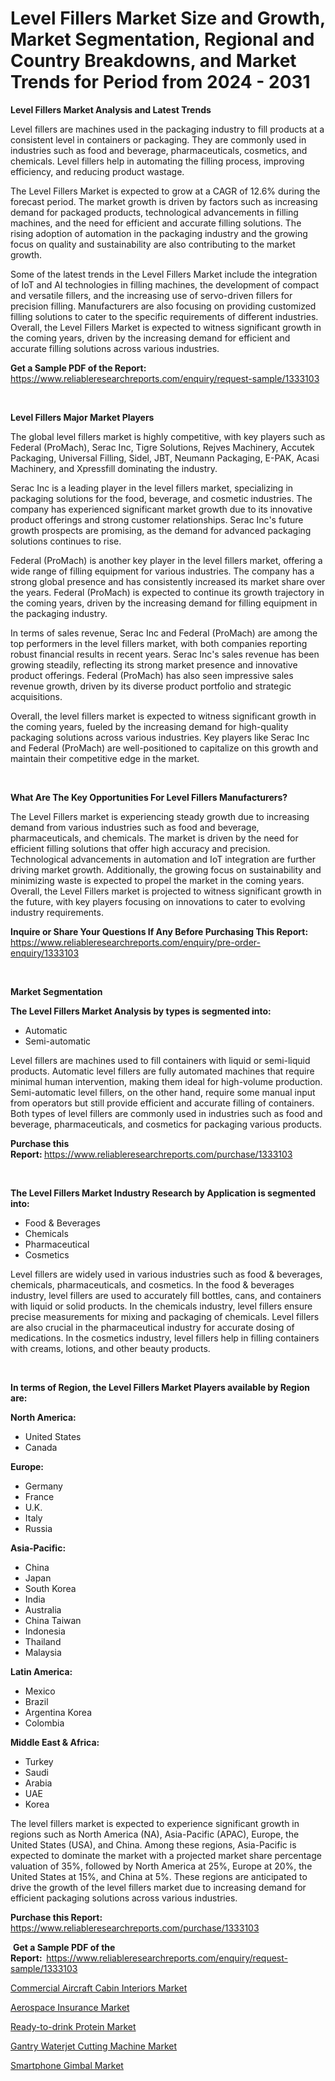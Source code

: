 <p><h1>Level Fillers Market Size and Growth, Market Segmentation, Regional and Country Breakdowns, and Market Trends for Period from 2024 -  2031</h1></p><p><strong>Level Fillers Market Analysis and Latest Trends</strong></p>
<p><p>Level fillers are machines used in the packaging industry to fill products at a consistent level in containers or packaging. They are commonly used in industries such as food and beverage, pharmaceuticals, cosmetics, and chemicals. Level fillers help in automating the filling process, improving efficiency, and reducing product wastage.</p><p>The Level Fillers Market is expected to grow at a CAGR of 12.6% during the forecast period. The market growth is driven by factors such as increasing demand for packaged products, technological advancements in filling machines, and the need for efficient and accurate filling solutions. The rising adoption of automation in the packaging industry and the growing focus on quality and sustainability are also contributing to the market growth.</p><p>Some of the latest trends in the Level Fillers Market include the integration of IoT and AI technologies in filling machines, the development of compact and versatile fillers, and the increasing use of servo-driven fillers for precision filling. Manufacturers are also focusing on providing customized filling solutions to cater to the specific requirements of different industries. Overall, the Level Fillers Market is expected to witness significant growth in the coming years, driven by the increasing demand for efficient and accurate filling solutions across various industries.</p></p>
<p><strong>Get a Sample PDF of the Report:&nbsp;</strong> <a href="https://www.reliableresearchreports.com/enquiry/request-sample/1333103">https://www.reliableresearchreports.com/enquiry/request-sample/1333103</a></p>
<p>&nbsp;</p>
<p><strong>Level Fillers Major Market Players</strong></p>
<p><p>The global level fillers market is highly competitive, with key players such as Federal (ProMach), Serac Inc, Tigre Solutions, Rejves Machinery, Accutek Packaging, Universal Filling, Sidel, JBT, Neumann Packaging, E-PAK, Acasi Machinery, and Xpressfill dominating the industry.</p><p>Serac Inc is a leading player in the level fillers market, specializing in packaging solutions for the food, beverage, and cosmetic industries. The company has experienced significant market growth due to its innovative product offerings and strong customer relationships. Serac Inc's future growth prospects are promising, as the demand for advanced packaging solutions continues to rise.</p><p>Federal (ProMach) is another key player in the level fillers market, offering a wide range of filling equipment for various industries. The company has a strong global presence and has consistently increased its market share over the years. Federal (ProMach) is expected to continue its growth trajectory in the coming years, driven by the increasing demand for filling equipment in the packaging industry.</p><p>In terms of sales revenue, Serac Inc and Federal (ProMach) are among the top performers in the level fillers market, with both companies reporting robust financial results in recent years. Serac Inc's sales revenue has been growing steadily, reflecting its strong market presence and innovative product offerings. Federal (ProMach) has also seen impressive sales revenue growth, driven by its diverse product portfolio and strategic acquisitions.</p><p>Overall, the level fillers market is expected to witness significant growth in the coming years, fueled by the increasing demand for high-quality packaging solutions across various industries. Key players like Serac Inc and Federal (ProMach) are well-positioned to capitalize on this growth and maintain their competitive edge in the market.</p></p>
<p>&nbsp;</p>
<p><strong>What Are The Key Opportunities For Level Fillers Manufacturers?</strong></p>
<p><p>The Level Fillers market is experiencing steady growth due to increasing demand from various industries such as food and beverage, pharmaceuticals, and chemicals. The market is driven by the need for efficient filling solutions that offer high accuracy and precision. Technological advancements in automation and IoT integration are further driving market growth. Additionally, the growing focus on sustainability and minimizing waste is expected to propel the market in the coming years. Overall, the Level Fillers market is projected to witness significant growth in the future, with key players focusing on innovations to cater to evolving industry requirements.</p></p>
<p><strong>Inquire or Share Your Questions If Any Before Purchasing This Report:</strong> <a href="https://www.reliableresearchreports.com/enquiry/pre-order-enquiry/1333103">https://www.reliableresearchreports.com/enquiry/pre-order-enquiry/1333103</a></p>
<p>&nbsp;</p>
<p><strong>Market Segmentation</strong></p>
<p><strong>The Level Fillers Market Analysis by types is segmented into:</strong></p>
<p><ul><li>Automatic</li><li>Semi-automatic</li></ul></p>
<p><p>Level fillers are machines used to fill containers with liquid or semi-liquid products. Automatic level fillers are fully automated machines that require minimal human intervention, making them ideal for high-volume production. Semi-automatic level fillers, on the other hand, require some manual input from operators but still provide efficient and accurate filling of containers. Both types of level fillers are commonly used in industries such as food and beverage, pharmaceuticals, and cosmetics for packaging various products.</p></p>
<p><strong>Purchase this Report:&nbsp;</strong><a href="https://www.reliableresearchreports.com/purchase/1333103">https://www.reliableresearchreports.com/purchase/1333103</a></p>
<p>&nbsp;</p>
<p><strong>The Level Fillers Market Industry Research by Application is segmented into:</strong></p>
<p><ul><li>Food & Beverages</li><li>Chemicals</li><li>Pharmaceutical</li><li>Cosmetics</li></ul></p>
<p><p>Level fillers are widely used in various industries such as food & beverages, chemicals, pharmaceuticals, and cosmetics. In the food & beverages industry, level fillers are used to accurately fill bottles, cans, and containers with liquid or solid products. In the chemicals industry, level fillers ensure precise measurements for mixing and packaging of chemicals. Level fillers are also crucial in the pharmaceutical industry for accurate dosing of medications. In the cosmetics industry, level fillers help in filling containers with creams, lotions, and other beauty products.</p></p>
<p>&nbsp;</p>
<p><strong>In terms of Region, the Level Fillers Market Players available by Region are:</strong></p>
<p>
    <p> <strong> North America: </strong>
        <ul>
            <li>United States</li>
            <li>Canada</li>
        </ul>
        </p> 
    <p> <strong> Europe: </strong>
        <ul>
            <li>Germany</li>
            <li>France</li>
            <li>U.K.</li>
            <li>Italy</li>
            <li>Russia</li>
        </ul>
        </p> 
    <p> <strong> Asia-Pacific: </strong>
        <ul>
            <li>China</li>
            <li>Japan</li>
            <li>South Korea</li>
            <li>India</li>
            <li>Australia</li>
            <li>China Taiwan</li>
            <li>Indonesia</li>
            <li>Thailand</li>
            <li>Malaysia</li>
        </ul>
        </p> 
    <p> <strong> Latin America: </strong>
        <ul>
            <li>Mexico</li>
            <li>Brazil</li>
            <li>Argentina Korea</li>
            <li>Colombia</li>
        </ul>
        </p> 
    <p> <strong> Middle East & Africa: </strong>
        <ul>
            <li>Turkey</li>
            <li>Saudi</li>
            <li>Arabia</li>
            <li>UAE</li>
            <li>Korea</li>
        </ul>
    </p>
    </p>
<p><p>The level fillers market is expected to experience significant growth in regions such as North America (NA), Asia-Pacific (APAC), Europe, the United States (USA), and China. Among these regions, Asia-Pacific is expected to dominate the market with a projected market share percentage valuation of 35%, followed by North America at 25%, Europe at 20%, the United States at 15%, and China at 5%. These regions are anticipated to drive the growth of the level fillers market due to increasing demand for efficient packaging solutions across various industries.</p></p>
<p><strong>Purchase this Report: </strong><a href="https://www.reliableresearchreports.com/purchase/1333103">https://www.reliableresearchreports.com/purchase/1333103</a></p>
<p>&nbsp;<strong>Get a Sample PDF of the Report:&nbsp;&nbsp;</strong><a href="https://www.reliableresearchreports.com/enquiry/request-sample/1333103">https://www.reliableresearchreports.com/enquiry/request-sample/1333103</a></p>
<p><strong></strong></p>
<p><p><a href="https://medium.com/@madelynhowe_34212/commercial-aircraft-cabin-interiors-market-size-reveals-the-best-marketing-channels-in-global-d934458ea134">Commercial Aircraft Cabin Interiors Market</a></p><p><a href="https://medium.com/@madelynhowe_34212/aerospace-insurance-market-insights-into-market-cagr-market-trends-and-growth-strategies-d35e8279ecb9">Aerospace Insurance Market</a></p><p><a href="https://issuu.com/reportprime-2/docs/ready-to-drink-protein-market-size-2030.pptx">Ready-to-drink Protein Market</a></p><p><a href="https://issuu.com/reportprime-2/docs/gantry-waterjet-cutting-machine-market-size-2030.p">Gantry Waterjet Cutting Machine Market</a></p><p><a href="https://medium.com/@ameliahaleyi77567/smartphone-gimbal-market-comprehensive-assessment-by-type-application-and-geography-d5fbfe315122">Smartphone Gimbal Market</a></p></p>
